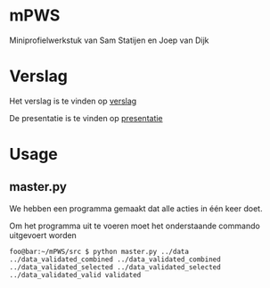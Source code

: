# mPWS
Miniprofielwerkstuk van Sam Statijen en Joep van Dijk

# Verslag
Het verslag is te vinden op [verslag](https://github.com/J0eppp/mPWS/blob/master/Corona%20luchtkwaliteit-%20ANW%20mPWS%20Joep%20en%20Sam%20-%20FINAL.pdf)

De presentatie is te vinden op [presentatie](https://github.com/J0eppp/mPWS/blob/master/Powerpoint%20videopresentatie.pptx)


# Usage
## master.py
We hebben een programma gemaakt dat alle acties in één keer doet. 

Om het programma uit te voeren moet het onderstaande commando uitgevoert worden

```console
foo@bar:~/mPWS/src $ python master.py ../data ../data_validated_combined ../data_validated_combined ../data_validated_selected ../data_validated_selected ../data_validated_valid validated
```

